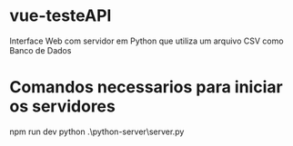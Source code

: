 # vue-testeAPI

Interface Web com servidor em Python que utiliza um arquivo CSV como Banco de Dados

# Comandos necessarios para iniciar os servidores
npm run dev
python .\python-server\server.py
